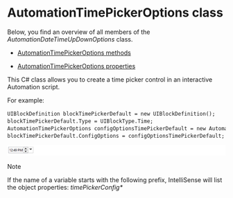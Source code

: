 # AutomationTimePickerOptions class

Below, you find an overview of all members of the *AutomationDateTimeUpDownOptions* class.

- [AutomationTimePickerOptions methods](AutomationTimePickerOptions_methods.md)

- [AutomationTimePickerOptions properties](AutomationTimePickerOptions_properties.md)

This C# class allows you to create a time picker control in an interactive Automation script.

For example:

```txt
UIBlockDefinition blockTimePickerDefault = new UIBlockDefinition();
blockTimePickerDefault.Type = UIBlockType.Time;
AutomationTimePickerOptions configOptionsTimePickerDefault = new AutomationTimePickerOptions();
blockTimePickerDefault.ConfigOptions = configOptionsTimePickerDefault;
```

![](../../images/timepicker_example.png)



> [!NOTE]
> If the name of a variable starts with the following prefix, IntelliSense will list the object properties: *timePickerConfig\**
>
